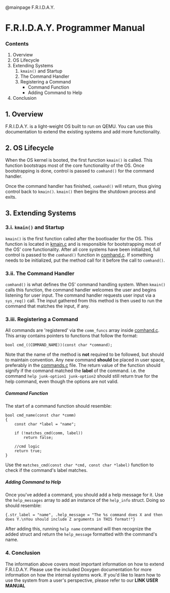 @mainpage F.R.I.D.A.Y.

# F.R.I.D.A.Y. Programmer Manual

### Contents
1. Overview
2. OS Lifecycle
3. Extending Systems
   1. `kmain()` and Startup
   2. The Command Handler
   3. Registering a Command
      * Command Function
      * Adding Command to Help
4. Conclusion

## 1. Overview

F.R.I.D.A.Y. is a light-weight OS built to run on QEMU. 
You can use this documentation to extend the existing systems and
add more functionality.

## 2. OS Lifecycle

When the OS kernel is booted, the first function `kmain()` is called. This function
bootstraps most of the core functionality of the OS. Once bootstrapping is done, control
is passed to `comhand()` for the command handler. 

Once the command handler has finished, `comhand()` will return, thus giving control back to
`kmain()`. `kmain()` then begins the shutdown process and exits.

## 3. Extending Systems

### 3.i. `kmain()` and Startup

`kmain()` is the first function called after the bootloader for the OS.
This function is located in [kmain.c](../kernel/kmain.c) and is responsible for bootstrapping most of the OS' core functionality.
After all core systems have been initialized, full control is passed to the `comhand()` function in [comhand.c](../kernel/comhand.c).
If something needs to be initialized, put the method call for it before the call to `comhand()`.

### 3.ii. The Command Handler

`comhand()` is what defines the OS' command handling system.
When `kmain()` calls this function, the command handler welcomes the user and begins listening for user input.
The command handler requests user input via a `sys_req()` call. 
The input gathered from this method is then used to run the command that matches the input, if any.

### 3.iii. Registering a Command

All commands are 'registered' via the `comm_funcs` array inside [comhand.c](../kernel/comhand.c).
This array contains pointers to functions that follow the format:

    bool cmd_((COMMAND_NAME))(const char *command);

Note that the name of the method is **not** required to be followed, but should to maintain convention.
Any new command **should** be placed in user space, preferably in the [commands.c](../user/commands.c) file. 
The return value of the function should signify if the command matched the **label** of the command. 
i.e. the command `help junk-option1 junk-option2` should still return true for the help command, even though the options are not valid. 

##### Command Function

The start of a command function should resemble:

    bool cmd_name(const char *comm)
    {
        const char *label = "name";

        if (!matches_cmd(comm, label))
            return false;

        //cmd logic
        return true;
    }

Use the `matches_cmd(const char *cmd, const char *label)` function to check if the command's label matches.

##### Adding Command to Help

Once you've added a command, you should add a help message for it. 
Use the `help_messages` array to add an instance of the `help_info` struct.
Doing so should resemble:

    {.str_label = "name", .help_message = "The %s command does X and then does Y.\nYou should include Z arguments in THIS format!"}

After adding this, running `help name` command will then recognize the added struct and
return the `help_message` formatted with the command's name.

### 4. Conclusion

The information above covers most important information on how to extend F.R.I.D.A.Y. 
Please use the included Doxygen documentation for more information on how the internal systems work.
If you'd like to learn how to use the system from a user's perspective, please refer to our **LINK USER MANUAL**